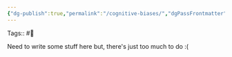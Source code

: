 ```yaml
---
{"dg-publish":true,"permalink":"/cognitive-biases/","dgPassFrontmatter":true,"noteIcon":"1","created":"2023-11-14T21:08:43.982+05:30","updated":"2023-12-17T18:58:16.666+05:30"}
---
```


Tags:: #🌱

Need to write some stuff here but, there's just too much to do :(